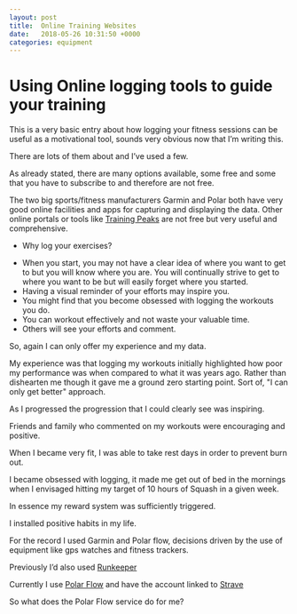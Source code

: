 ```yaml
---
layout: post
title:  Online Training Websites
date:   2018-05-26 10:31:50 +0000
categories: equipment
---
```


# Using Online logging tools to guide your training


This is a very basic entry about how logging your fitness sessions can be useful as a motivational tool, sounds very obvious now that I’m writing this.

There are lots of them about and I’ve used a few.

As already stated, there are many options available, some free and some that you have to subscribe to and therefore are not free.

The two big sports/fitness manufacturers Garmin and Polar both have very good online facilities and apps for capturing and displaying the data.
Other online portals or tools like [Training Peaks](www.trainingpeaks.com) are not free but very useful and comprehensive.


* Why log your exercises?

- When you start, you may not have a clear idea of where you want to get to but you will know where you are. You will continually strive to get to where you want to be but will easily forget where you started.
- Having a visual reminder of your efforts may inspire you.
- You might find that you become obsessed with logging the workouts you do.
- You can workout effectively and not waste your valuable time.
- Others will see your efforts and comment.

So, again I can only offer my experience and my data.

My experience was that logging my workouts initially highlighted how poor my performance was when compared to what it was years ago. Rather than dishearten me though it gave me a ground zero starting point. Sort of, "I can only get better" approach.

As I progressed the progression that I could clearly see was inspiring.

Friends and family who commented on my workouts were encouraging and positive.

When I became very fit, I was able to take rest days in order to prevent burn out.

I became obsessed with logging, it made me get out of bed in the mornings when I envisaged hitting my target of 10 hours of Squash in a given week.

In essence my reward system was sufficiently triggered.

I installed positive habits in my life.


For the record I used Garmin and Polar flow, decisions driven by the use of equipment like gps watches and fitness trackers.

Previously I’d also used [Runkeeper](www.runkeeper.com)

Currently I use [Polar Flow](https://flow.polar.com/) and have the account linked to [Strave](https://www.strava.com/)

So what does the Polar Flow service do for me?





